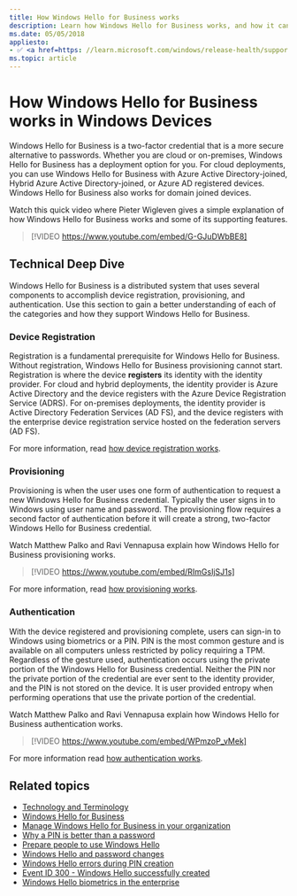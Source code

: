 ```yaml
---
title: How Windows Hello for Business works
description: Learn how Windows Hello for Business works, and how it can help your users authenticate to services.
ms.date: 05/05/2018
appliesto: 
- ✅ <a href=https: //learn.microsoft.com/windows/release-health/supported-versions-windows-client target=_blank>Windows 10 and later</a>
ms.topic: article
---
```

# How Windows Hello for Business works in Windows Devices

Windows Hello for Business is a two-factor credential that is a more secure alternative to passwords. Whether you are cloud or on-premises, Windows Hello for Business has a deployment option for you. For cloud deployments, you can use Windows Hello for Business with Azure Active Directory-joined, Hybrid Azure Active Directory-joined, or Azure AD registered devices. Windows Hello for Business also works for domain joined devices.

Watch this quick video where Pieter Wigleven gives a simple explanation of how Windows Hello for Business works and some of its supporting features.
> [!VIDEO https://www.youtube.com/embed/G-GJuDWbBE8]

## Technical Deep Dive

Windows Hello for Business is a distributed system that uses several components to accomplish device registration, provisioning, and authentication. Use this section to gain a better understanding of each of the categories and how they support Windows Hello for Business.

### Device Registration

Registration is a fundamental prerequisite for Windows Hello for Business.  Without registration, Windows Hello for Business provisioning cannot start. Registration is where the device **registers** its identity with the identity provider. For cloud and hybrid deployments, the identity provider is Azure Active Directory and the device registers with the Azure Device Registration Service (ADRS). For on-premises deployments, the identity provider is Active Directory Federation Services (AD FS), and the device registers with the enterprise device registration service hosted on the federation servers (AD FS).

For more information, read [how device registration works](/azure/active-directory/devices/device-registration-how-it-works).

### Provisioning

Provisioning is when the user uses one form of authentication to request a new Windows Hello for Business credential. Typically the user signs in to Windows using user name and password. The provisioning flow requires a second factor of authentication before it will create a strong, two-factor Windows Hello for Business credential.

Watch Matthew Palko and Ravi Vennapusa explain how Windows Hello for Business provisioning works.

> [!VIDEO https://www.youtube.com/embed/RImGsIjSJ1s]

For more information, read [how provisioning works](hello-how-it-works-provisioning.md).

### Authentication

With the device registered and provisioning complete, users can sign-in to Windows using biometrics or a PIN. PIN is the most common gesture and is available on all computers unless restricted by policy requiring a TPM. Regardless of the gesture used, authentication occurs using the private portion of the Windows Hello for Business credential. Neither the PIN nor the private portion of the credential are ever sent to the identity provider, and the PIN is not stored on the device. It is user provided entropy when performing operations that use the private portion of the credential.

Watch Matthew Palko and Ravi Vennapusa explain how Windows Hello for Business authentication works.

> [!VIDEO https://www.youtube.com/embed/WPmzoP_vMek]

For more information read [how authentication works](hello-how-it-works-authentication.md).

## Related topics

- [Technology and Terminology](hello-how-it-works-technology.md)
- [Windows Hello for Business](hello-identity-verification.md)
- [Manage Windows Hello for Business in your organization](hello-manage-in-organization.md)
- [Why a PIN is better than a password](hello-why-pin-is-better-than-password.md)
- [Prepare people to use Windows Hello](hello-prepare-people-to-use.md)
- [Windows Hello and password changes](hello-and-password-changes.md)
- [Windows Hello errors during PIN creation](hello-errors-during-pin-creation.md)
- [Event ID 300 - Windows Hello successfully created](hello-event-300.md)
- [Windows Hello biometrics in the enterprise](hello-biometrics-in-enterprise.md)
